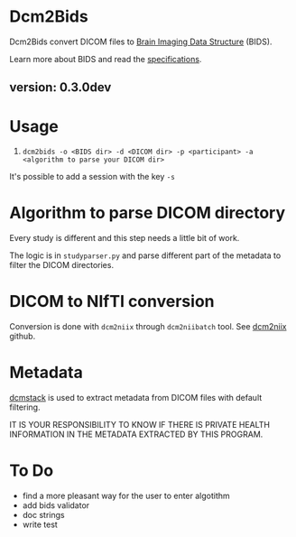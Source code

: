 # Dcm2Bids

Dcm2Bids convert DICOM files to [Brain Imaging Data Structure][bids] (BIDS).

Learn more about BIDS and read the [specifications][bids-spec].

## version: 0.3.0dev

# Usage

1. `dcm2bids -o <BIDS dir> -d <DICOM dir> -p <participant> -a <algorithm to parse your DICOM dir>`

It's possible to add a session with the key `-s`

# Algorithm to parse DICOM directory

Every study is different and this step needs a little bit of work.

The logic is in `studyparser.py` and parse different part of the metadata to filter the DICOM directories.

# DICOM to NIfTI conversion

Conversion is done with `dcm2niix` through `dcm2niibatch` tool. See [dcm2niix][dcm2niix] github.

# Metadata

[dcmstack][dcmstack] is used to extract metadata from DICOM files with default filtering.

IT IS YOUR RESPONSIBILITY TO KNOW IF THERE IS PRIVATE HEALTH INFORMATION IN THE METADATA EXTRACTED BY THIS PROGRAM.

# To Do

- find a more pleasant way for the user to enter algotithm
- add bids validator
- doc strings
- write test

[bids]: http://bids.neuroimaging.io/
[bids-spec]: http://bids.neuroimaging.io/#download
[dcmstack]: https://github.com/moloney/dcmstack
[dcm2niix]: https://github.com/neurolabusc/dcm2niix
